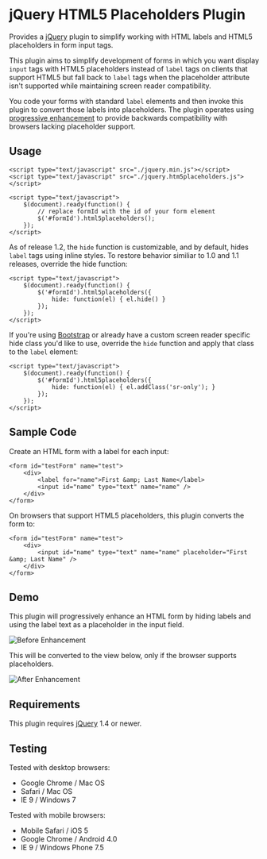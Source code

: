 jQuery HTML5 Placeholders Plugin
================================

Provides a [jQuery](http://jquery.com/) plugin to simplify working with HTML labels and HTML5 placeholders
in form input tags.

This plugin aims to simplify development of forms in which you want display  `input` tags with HTML5 placeholders
instead of `label` tags on clients that support HTML5 but fall back to `label` tags when the placeholder attribute
isn't supported while maintaining screen reader compatibility.

You code your forms with standard `label` elements and then invoke this plugin to convert those labels into
placeholders. The plugin operates using [progressive enhancement](http://en.wikipedia.org/wiki/Progressive_enhancement) to provide backwards compatibility with browsers lacking placeholder support.

Usage
-----

	<script type="text/javascript" src="./jquery.min.js"></script>
	<script type="text/javascript" src="./jquery.htm5placeholders.js"></script>
		
	<script type="text/javascript">
		$(document).ready(function() {
			// replace formId with the id of your form element 
			$('#formId').html5placeholders();
		});
	</script>

As of release 1.2, the `hide` function is customizable, and by default, hides `label` tags using inline styles.
To restore behavior similiar to 1.0 and 1.1 releases, override the hide function:

	<script type="text/javascript">
		$(document).ready(function() {
			$('#formId').html5placeholders({
				hide: function(el) { el.hide() }
			});
		});
	</script>

If you're using [Bootstrap][bootstrap] or already have a custom screen reader specific hide class you'd like to use,
override the `hide` function and apply that class to the `label` element:

	<script type="text/javascript">
		$(document).ready(function() {
			$('#formId').html5placeholders({
				hide: function(el) { el.addClass('sr-only'); }
			});
		});
	</script>

Sample Code
-----------

Create an HTML form with a label for each input:

	<form id="testForm" name="test">
		<div>
			<label for="name">First &amp; Last Name</label>
			<input id="name" type="text" name="name" />
		</div>
	</form>

On browsers that support HTML5 placeholders, this plugin converts the form to:

	<form id="testForm" name="test">
		<div>
			<input id="name" type="text" name="name" placeholder="First &amp; Last Name" />
		</div>
	</form>

Demo
----

This plugin will progressively enhance an HTML form by hiding labels and using the label text as a placeholder
in the input field.

![Before Enhancement][before_image]

This will be converted to the view below, only if the browser supports placeholders.

![After Enhancement][after_image]


Requirements
------------

This plugin requires [jQuery](http://jquery.com/) 1.4 or newer.

Testing
-------

Tested with desktop browsers:

* Google Chrome / Mac OS
* Safari / Mac OS
* IE 9 / Windows 7

Tested with mobile browsers:

* Mobile Safari / iOS 5
* Google Chrome / Android 4.0
* IE 9 / Windows Phone 7.5

[before_image]: https://s3.amazonaws.com/jquery-html5placeholders/html5placeholder_demo_before.png
[after_image]: https://s3.amazonaws.com/jquery-html5placeholders/html5placeholder_demo_after.png
[bootstrap]: http://getbootstrap.com

